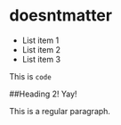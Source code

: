 # doesntmatter

* List item 1
* List item 2
* List item 3

This is `code`

##Heading 2! Yay!

This is a regular paragraph.
